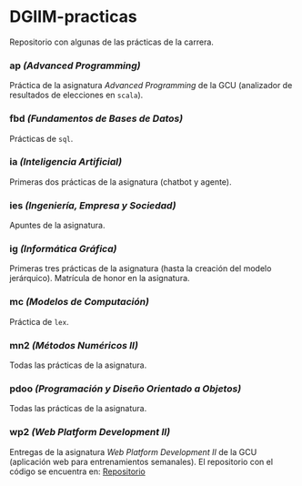 # DGIIM-practicas
Repositorio con algunas de las prácticas de la carrera.

### ap *(Advanced Programming)*

Práctica de la asignatura *Advanced Programming* de la GCU (analizador de resultados de elecciones en `scala`).

### fbd *(Fundamentos de Bases de Datos)*

Prácticas de `sql`.

### ia *(Inteligencia Artificial)*

Primeras dos prácticas de la asignatura (chatbot y agente).

### ies *(Ingeniería, Empresa y Sociedad)*

Apuntes de la asignatura.

### ig *(Informática Gráfica)*

Primeras tres prácticas de la asignatura (hasta la creación del modelo jerárquico). Matrícula de honor en la asignatura.

### mc *(Modelos de Computación)*

Práctica de `lex`.

### mn2 *(Métodos Numéricos II)*

Todas las prácticas de la asignatura.

### pdoo *(Programación y Diseño Orientado a Objetos)*

Todas las prácticas de la asignatura.

### wp2 *(Web Platform Development II)*

Entregas de la asignatura *Web Platform Development II* de la GCU (aplicación web para entrenamientos semanales).
El repositorio con el código se encuentra en: [Repositorio](https://github.com/diagmatrix/workout_app)